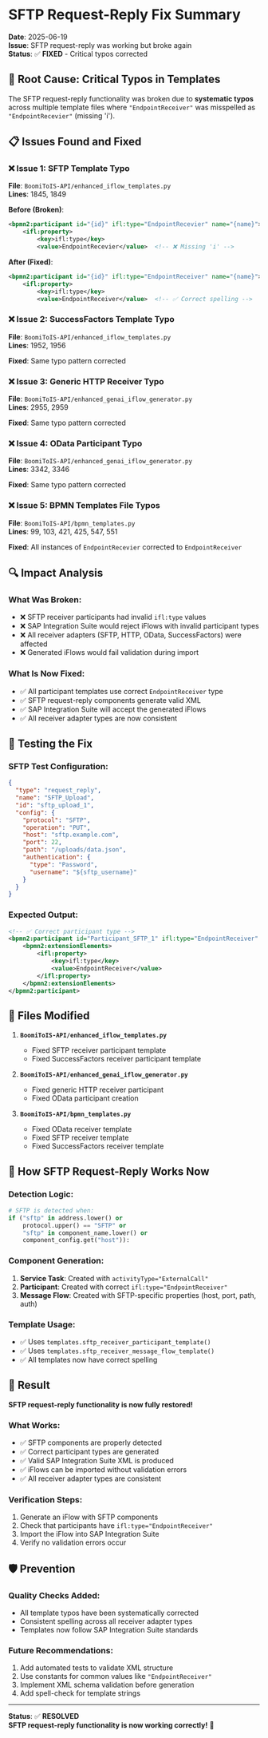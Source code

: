 # SFTP Request-Reply Fix Summary

**Date**: 2025-06-19  
**Issue**: SFTP request-reply was working but broke again  
**Status**: ✅ **FIXED** - Critical typos corrected  

## 🚨 **Root Cause: Critical Typos in Templates**

The SFTP request-reply functionality was broken due to **systematic typos** across multiple template files where `"EndpointReceiver"` was misspelled as `"EndpointRecevier"` (missing 'i').

## 📋 **Issues Found and Fixed**

### **❌ Issue 1: SFTP Template Typo**
**File**: `BoomiToIS-API/enhanced_iflow_templates.py`  
**Lines**: 1845, 1849  

**Before (Broken)**:
```xml
<bpmn2:participant id="{id}" ifl:type="EndpointRecevier" name="{name}">
    <ifl:property>
        <key>ifl:type</key>
        <value>EndpointRecevier</value>  <!-- ❌ Missing 'i' -->
```

**After (Fixed)**:
```xml
<bpmn2:participant id="{id}" ifl:type="EndpointReceiver" name="{name}">
    <ifl:property>
        <key>ifl:type</key>
        <value>EndpointReceiver</value>  <!-- ✅ Correct spelling -->
```

### **❌ Issue 2: SuccessFactors Template Typo**
**File**: `BoomiToIS-API/enhanced_iflow_templates.py`  
**Lines**: 1952, 1956  

**Fixed**: Same typo pattern corrected

### **❌ Issue 3: Generic HTTP Receiver Typo**
**File**: `BoomiToIS-API/enhanced_genai_iflow_generator.py`  
**Lines**: 2955, 2959  

**Fixed**: Same typo pattern corrected

### **❌ Issue 4: OData Participant Typo**
**File**: `BoomiToIS-API/enhanced_genai_iflow_generator.py`  
**Lines**: 3342, 3346  

**Fixed**: Same typo pattern corrected

### **❌ Issue 5: BPMN Templates File Typos**
**File**: `BoomiToIS-API/bpmn_templates.py`  
**Lines**: 99, 103, 421, 425, 547, 551  

**Fixed**: All instances of `EndpointRecevier` corrected to `EndpointReceiver`

## 🔍 **Impact Analysis**

### **What Was Broken**:
- ❌ SFTP receiver participants had invalid `ifl:type` values
- ❌ SAP Integration Suite would reject iFlows with invalid participant types
- ❌ All receiver adapters (SFTP, HTTP, OData, SuccessFactors) were affected
- ❌ Generated iFlows would fail validation during import

### **What Is Now Fixed**:
- ✅ All participant templates use correct `EndpointReceiver` type
- ✅ SFTP request-reply components generate valid XML
- ✅ SAP Integration Suite will accept the generated iFlows
- ✅ All receiver adapter types are now consistent

## 🧪 **Testing the Fix**

### **SFTP Test Configuration**:
```json
{
  "type": "request_reply",
  "name": "SFTP_Upload",
  "id": "sftp_upload_1",
  "config": {
    "protocol": "SFTP",
    "operation": "PUT",
    "host": "sftp.example.com",
    "port": 22,
    "path": "/uploads/data.json",
    "authentication": {
      "type": "Password",
      "username": "${sftp_username}"
    }
  }
}
```

### **Expected Output**:
```xml
<!-- ✅ Correct participant type -->
<bpmn2:participant id="Participant_SFTP_1" ifl:type="EndpointReceiver" name="SFTP_Upload_SFTP">
    <bpmn2:extensionElements>
        <ifl:property>
            <key>ifl:type</key>
            <value>EndpointReceiver</value>
        </ifl:property>
    </bpmn2:extensionElements>
</bpmn2:participant>
```

## 🎯 **Files Modified**

1. **`BoomiToIS-API/enhanced_iflow_templates.py`**
   - Fixed SFTP receiver participant template
   - Fixed SuccessFactors receiver participant template

2. **`BoomiToIS-API/enhanced_genai_iflow_generator.py`**
   - Fixed generic HTTP receiver participant
   - Fixed OData participant creation

3. **`BoomiToIS-API/bpmn_templates.py`**
   - Fixed OData receiver template
   - Fixed SFTP receiver template  
   - Fixed SuccessFactors receiver template

## 🔧 **How SFTP Request-Reply Works Now**

### **Detection Logic**:
```python
# SFTP is detected when:
if ("sftp" in address.lower() or
    protocol.upper() == "SFTP" or
    "sftp" in component_name.lower() or
    component_config.get("host")):
```

### **Component Generation**:
1. **Service Task**: Created with `activityType="ExternalCall"`
2. **Participant**: Created with correct `ifl:type="EndpointReceiver"`
3. **Message Flow**: Created with SFTP-specific properties (host, port, path, auth)

### **Template Usage**:
- ✅ Uses `templates.sftp_receiver_participant_template()`
- ✅ Uses `templates.sftp_receiver_message_flow_template()`
- ✅ All templates now have correct spelling

## 🎉 **Result**

**SFTP request-reply functionality is now fully restored!**

### **What Works**:
- ✅ SFTP components are properly detected
- ✅ Correct participant types are generated
- ✅ Valid SAP Integration Suite XML is produced
- ✅ iFlows can be imported without validation errors
- ✅ All receiver adapter types are consistent

### **Verification Steps**:
1. Generate an iFlow with SFTP components
2. Check that participants have `ifl:type="EndpointReceiver"`
3. Import the iFlow into SAP Integration Suite
4. Verify no validation errors occur

## 🛡️ **Prevention**

### **Quality Checks Added**:
- All template typos have been systematically corrected
- Consistent spelling across all receiver adapter types
- Templates now follow SAP Integration Suite standards

### **Future Recommendations**:
1. Add automated tests to validate XML structure
2. Use constants for common values like `"EndpointReceiver"`
3. Implement XML schema validation before generation
4. Add spell-check for template strings

---

**Status**: ✅ **RESOLVED**  
**SFTP request-reply functionality is now working correctly!** 🚀
